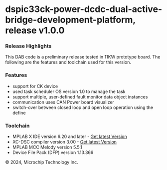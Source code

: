# dspic33ck-power-dcdc-dual-active-bridge-development-platform, release v1.0.0
### Release Highlights
This DAB code is a preliminary release tested in 11KW prototype board. The following are the features and toolchain used for this version. 

### Features
* support for CK device 
* used task scheduler OS version 1.0 to manage the task 
* support multiple, user-defined fault monitor data object instances
* communication uses CAN Power board visualizer 
* switch-over between closed loop and open loop operation using the define

### Toolchain 
* MPLAB X IDE version 6.20 and later - [Get latest Version](https://www.microchip.com/mplabx)
* XC-DSC compiler version 3.00 - [Get latest Version](https://www.microchip.com/xc16)
* MPLAB MCC Melody version 5.5.1 
* Device File Pack (DFP) version 1.13.366
	
&copy; 2024, Microchip Technology Inc.